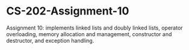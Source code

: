 # CS-202-Assignment-10
Assignment 10: implements linked lists and doubly linked lists, operator overloading, memory allocation and management, constructor and destructor, and exception handling.
